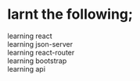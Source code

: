 # larnt the following;
  learning react\
  learning json-server\
  learning react-router\
  learning bootstrap\
  learning api
